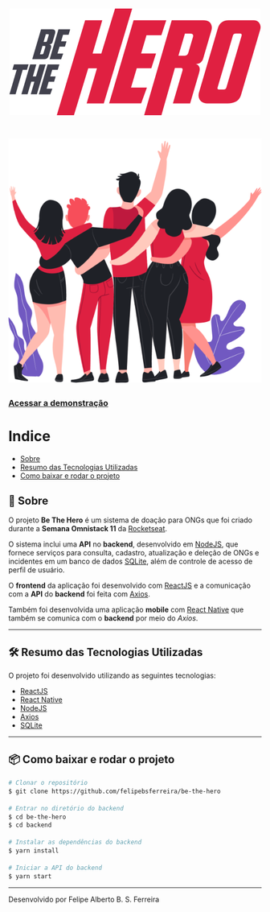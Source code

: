 <h1 align="center">
    <img src="frontend/src/assets/logo.svg">
</h1>

<h1 align="center">
    <img src="frontend/src/assets/heroes.png">
</h1>

<h3>
    <a href="#">Acessar a demonstração</a>
</h3>

# Indice

- [Sobre](#-sobre)
- [Resumo das Tecnologias Utilizadas](#-resumo-das-tecnologias-utilizadas)
- [Como baixar e rodar o projeto](#-como-baixar-e-rodar-o-projeto)

## 📝 Sobre

O projeto **Be The Hero** é um sistema de doação para ONGs que foi criado durante a **Semana Omnistack 11** da [Rocketseat](https://rocketseat.com.br).

O sistema inclui uma **API** no **backend**, desenvolvido em [NodeJS](https://nodejs.org/), que fornece serviços para consulta, cadastro, atualização e deleção de ONGs e incidentes em um banco de dados [SQLite](https://www.sqlite.org/index.html), além de controle de acesso de perfil de usuário.

O **frontend** da aplicação foi desenvolvido com [ReactJS](https://reactjs.org) e a comunicação com a **API** do **backend** foi feita com [Axios](https://github.com/axios/axios).

Também foi desenvolvida uma aplicação **mobile** com [React Native](https://reactnative.dev) que também se comunica com o **backend** por meio do *Axios*.

---

## 🛠 Resumo das Tecnologias Utilizadas

O projeto foi desenvolvido utilizando as seguintes tecnologias:

- [ReactJS](https://reactjs.org)
- [React Native](https://reactnative.dev)
- [NodeJS](https://nodejs.org/)
- [Axios](https://github.com/axios/axios)
- [SQLite](https://www.sqlite.org/index.html)

---

## 📦 Como baixar e rodar o projeto

```bash
# Clonar o repositório
$ git clone https://github.com/felipebsferreira/be-the-hero

# Entrar no diretório do backend
$ cd be-the-hero
$ cd backend

# Instalar as dependências do backend
$ yarn install

# Iniciar a API do backend
$ yarn start
```

---

Desenvolvido por Felipe Alberto B. S. Ferreira